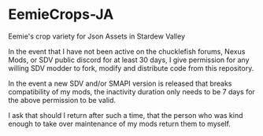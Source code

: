 # EemieCrops-JA
Eemie's crop variety for Json Assets in Stardew Valley

In the event that I have not been active on the chucklefish forums, Nexus Mods, or SDV public discord for at least 30 days, I give permission for any willing SDV modder to fork, modify and distribute code from this repository.

In the event a new SDV and/or SMAPI version is released that breaks compatibility of my mods, the inactivity duration only needs to be 7 days for the above permission to be valid.

I ask that should I return after such a time, that the person who was kind enough to take over maintenance of my mods return them to myself.
